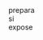 <html>
<head>
    <script src="https://cdn.tailwindcss.com"></script>
    <link rel="stylesheet" href="https://cdnjs.cloudflare.com/ajax/libs/font-awesome/5.15.3/css/all.min.css"></link>
</head>
<body class="flex flex-col items-center justify-center min-h-screen bg-white">
    <div class="flex space-x-4 mb-8">
        <div class="border-2 border-black p-4 flex justify-between items-center w-64 h-32">
            <i class="fas fa-arrow-up text-green-600 text-4xl"></i>
            <i class="fas fa-arrow-down text-red-600 text-4xl"></i>
        </div>
        <div class="border-2 border-black p-4 flex justify-between items-center w-64 h-32">
            <i class="fas fa-arrow-up text-green-600 text-4xl"></i>
            <i class="fas fa-arrow-down text-red-600 text-4xl"></i>
        </div>
        <div class="border-2 border-black p-4 flex justify-between items-center w-64 h-32">
            <i class="fas fa-arrow-up text-green-600 text-4xl"></i>
            <i class="fas fa-arrow-down text-red-600 text-4xl"></i>
        </div>
    </div>
    <div class="flex space-x-4">
        <div class="border-2 border-black p-4 flex items-center justify-center w-64 h-32">
            <span class="text-red-600 text-4xl text-center">prepara<br>si</span>
        </div>
        <div class="border-2 border-black p-4 flex items-center justify-center w-64 h-32">
            <span class="text-black text-4xl text-center">expose</span>
            <i class="fas fa-arrow-right text-green-600 text-4xl ml-2"></i>
        </div>
    </div>
</body>
</html>

